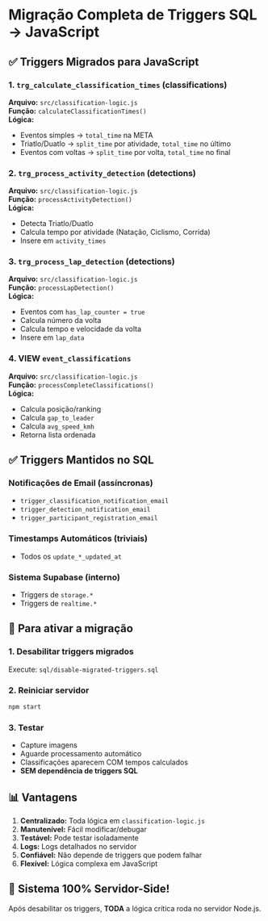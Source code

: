 # Migração Completa de Triggers SQL → JavaScript

## ✅ Triggers Migrados para JavaScript

### 1. `trg_calculate_classification_times` (classifications)
**Arquivo:** `src/classification-logic.js`  
**Função:** `calculateClassificationTimes()`  
**Lógica:**
- Eventos simples → `total_time` na META
- Triatlo/Duatlo → `split_time` por atividade, `total_time` no último
- Eventos com voltas → `split_time` por volta, `total_time` no final

### 2. `trg_process_activity_detection` (detections)
**Arquivo:** `src/classification-logic.js`  
**Função:** `processActivityDetection()`  
**Lógica:**
- Detecta Triatlo/Duatlo
- Calcula tempo por atividade (Natação, Ciclismo, Corrida)
- Insere em `activity_times`

### 3. `trg_process_lap_detection` (detections)
**Arquivo:** `src/classification-logic.js`  
**Função:** `processLapDetection()`  
**Lógica:**
- Eventos com `has_lap_counter = true`
- Calcula número da volta
- Calcula tempo e velocidade da volta
- Insere em `lap_data`

### 4. VIEW `event_classifications`
**Arquivo:** `src/classification-logic.js`  
**Função:** `processCompleteClassifications()`  
**Lógica:**
- Calcula posição/ranking
- Calcula `gap_to_leader`
- Calcula `avg_speed_kmh`
- Retorna lista ordenada

## ✅ Triggers Mantidos no SQL

### Notificações de Email (assíncronas)
- `trigger_classification_notification_email`
- `trigger_detection_notification_email`
- `trigger_participant_registration_email`

### Timestamps Automáticos (triviais)
- Todos os `update_*_updated_at`

### Sistema Supabase (interno)
- Triggers de `storage.*`
- Triggers de `realtime.*`

## 🔧 Para ativar a migração

### 1. Desabilitar triggers migrados
Execute: `sql/disable-migrated-triggers.sql`

### 2. Reiniciar servidor
```bash
npm start
```

### 3. Testar
- Capture imagens
- Aguarde processamento automático
- Classificações aparecem COM tempos calculados
- **SEM dependência de triggers SQL**

## 📊 Vantagens

1. **Centralizado:** Toda lógica em `classification-logic.js`
2. **Manutenível:** Fácil modificar/debugar
3. **Testável:** Pode testar isoladamente
4. **Logs:** Logs detalhados no servidor
5. **Confiável:** Não depende de triggers que podem falhar
6. **Flexível:** Lógica complexa em JavaScript

## 🎯 Sistema 100% Servidor-Side!

Após desabilitar os triggers, **TODA** a lógica crítica roda no servidor Node.js.


